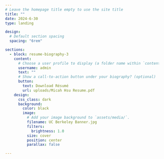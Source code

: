 ```yaml
---
# Leave the homepage title empty to use the site title
title: ""
date: 2024-6-30
type: landing

design:
  # Default section spacing
  spacing: "6rem"

sections:
  - block: resume-biography-3
    content:
      # Choose a user profile to display (a folder name within `content/authors/`)
      username: admin
      text: ""
      # Show a call-to-action button under your biography? (optional)
      button:
        text: Download Résumé
        url: uploads/Micah Hsu Resume.pdf
    design:
      css_class: dark
      background:
        color: black
        image:
          # Add your image background to `assets/media/`.
          filename: UC Berkeley Banner.jpg
          filters:
            brightness: 1.0
          size: cover
          position: center
          parallax: false

---
```

